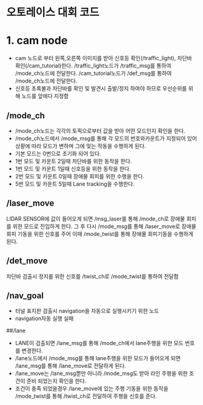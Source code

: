 # 오토레이스 대회 코드
# 1. cam node
- cam 노드로 부터 왼쪽,오른쪽 이미지를 받아 신호등 확인(/traffic_light), 차단바 확인(/cam_tutorial)한다. /traffic_light노드가 /traffic_msg를 통하여 /mode_ch노드에 전달한다. /cam_tutorial노드가 /def_msg를 통하여 /mode_ch노드에 전달한다.
- 신호등 초록불과 차단바를 확인 및 발견시 출발/정지 하여야 하므로 우선순위를 위해 노드를 앞에다 지정함

## /mode_ch
- /mode_ch노드는 각각의 토픽으로부터 값을 받아 어떤 모드인지 확인을 한다.
- /mode_ch노드에서 /mode_msg를 통해 각 모드의 번호와카운트가 지정되어 있어 상황에 따라 모드가 변하며 그에 맞는 작동을 수행하게 된다.
- 기본 모드는 0번으로 초기화 되어 있다.
- 1번 모드 및 카운트 2일때 차단바를 위한 동작을 한다.
- 1번 모드 및 카운트 1일때 신호등을 위한 동작을 한다.
- 2번 모드 및 카운트 0일때 장애물 회피를 위한 수행을 한다.
- 5번 모드 및 카운트 5일때 Lane tracking을 수행한다.
## /laser_move
 LIDAR SENSOR에 값이 들어오게 되면 /msg_laser를 통해 /mode_ch로 장애물 회피를 위한 모드로 진입하게 한다.
 그 후 다시 /mode_msg를 통해 /laser_move로 장애물 회피 기동을 위한 신호를 주어 이때 /mode_twist를 통해 장애물 회피기동을 수행하게 된다.
## /det_move
 차단바 검출시 정지를 위한 신호를 /twist_ch로 /mode_twist를 통하여 전달함
## /nav_goal
- 터널 표지판 검출시 navigation을 자동으로 실행시키기 위한 노드
- navigation자동 실행 실패

##/lane
- LANE이 검출되면 /lane_msg를 통해 /mode_ch에서 lane주행을 위한 모드 번호를 변경한다.
- /lane노드에서 /mode_msg를 통해 lane주행을 위한 모드가 들어오게 되면 /lane_msg를 통해 /lane_move로 전달하게 된다.
- /lane_move는 /lane_msg뿐만 아니라 /mode_msg도 받아 라인 주행을 위한 조건이 준비 되었는지 확인을 한다.
- 조건이 충족 되었을경우 /lane_move에 있는 주행 기동을 위한 동작을 /mode_twist를 통해 /twist_ch로 전달하여 주행을 신호를 준다.
